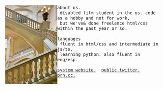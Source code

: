 <p float="left">
    <img align="left" width="170px" src="./img/stairs.webp">
    <p float="left">
        <samp>
          about us.
          <br />
          &nbsp;disabled film student in the us. code as a hobby and not for work, <br />
          &nbsp;but we've& done freelance html/css within the past year or so.
          <br />
          <br />
        </samp>
        <!-- languages -->
        <samp>
          languages
          <br />
          &nbsp;fluent in html/css and intermediate in js/ts. <br />
          &nbsp;learning python. also fluent in eng/esp.
          <br />
          <br />
        </samp>
        <!-- hyperlinks -->
        <samp>
          <a href="https://louvre.surge.sh">system website.</a>&nbsp; <a href="https://x.com/lesbrinas">public twitter.</a>&nbsp; <a href="https://pronouns.cc/@louvre">prn.cc.</a>
        </samp>
        <br>
        <br>
    </p>
</p>

